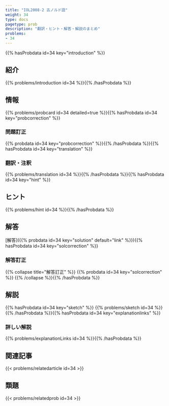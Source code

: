 ```yaml
---
title: "IOL2008-2 古ノルド語"
weight: 34
type: docs
pagetype: prob
description: "翻訳・ヒント・解答・解説のまとめ"
problems: 
- 34
---
```


{{% hasProbdata id=34 key="introduction" %}}

## 紹介

{{% problems/introduction id=34 %}}{{% /hasProbdata %}}

## 情報

{{% problems/probcard id=34 detailed=true %}}{{% hasProbdata id=34 key="probcorrection" %}}

### 問題訂正

{{% probdata id=34 key="probcorrection" %}}{{% /hasProbdata %}}{{% hasProbdata id=34 key="translation" %}}

### 翻訳・注釈

{{% problems/translation id=34 %}}{{% /hasProbdata %}}{{% hasProbdata id=34 key="hint" %}}

## ヒント

{{% problems/hint id=34 %}}{{% /hasProbdata %}}

## 解答

[解答]({{% probdata id=34 key="solution" default="link" %}}){{% hasProbdata id=34 key="solcorrection" %}}

### 解答訂正

{{% collapse title="解答訂正" %}}
{{% probdata id=34 key="solcorrection" %}}
{{% /collapse %}}{{% /hasProbdata %}}

## 解説

{{% hasProbdata id=34 key="sketch" %}}
{{% problems/sketch id=34 %}}
{{% /hasProbdata %}}{{% hasProbdata id=34 key="explanationlinks" %}}

### 詳しい解説

{{% problems/explanationLinks id=34 %}}{{% /hasProbdata %}}

## 関連記事

{{< problems/relatedarticle id=34 >}}

## 類題

{{< problems/relatedprob id=34 >}}
